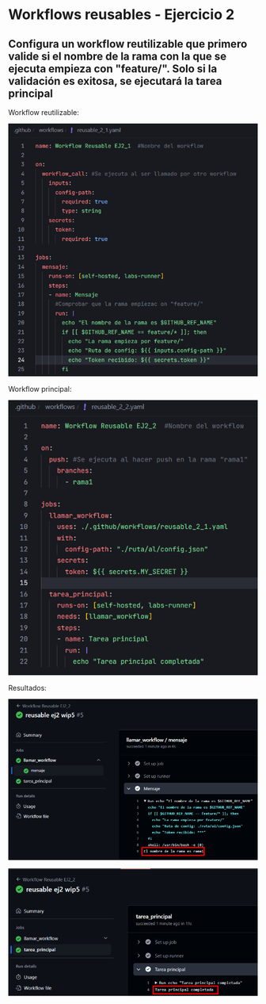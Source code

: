 # Workflows reusables - Ejercicio 2

## Configura un workflow reutilizable que primero valide si el nombre de la rama con la que se ejecuta empieza con "feature/". Solo si la validación es exitosa, se ejecutará la tarea principal

Workflow reutilizable:

![](../../datos/reusable_ej2_foto1.png)

Workflow principal:

![](../../datos/reusable_ej2_foto2.png)

Resultados:

![](../../datos/reusable_ej2_foto3.png)

![](../../datos/reusable_ej2_foto4.png)
